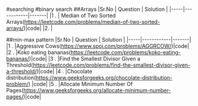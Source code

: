 #searching
#binary search
##Arrays
|Sr.No | Question | Solution |
|-----|------------|-------|
|1 . | Median of Two Sorted Arrays(https://leetcode.com/problems/median-of-two-sorted-arrays/)|code|
|2. |



##min-max pattern
|Sr.No | Question | Solution |
|-----|------------|-------|
|1 . |Aggressive Cows(https://www.spoj.com/problems/AGGRCOW/)|code|
|2 . |Koko eating bananas(https://leetcode.com/problems/koko-eating-bananas/)|code|
|3 . |Find the Smallest Divisor Given a Threshold(https://leetcode.com/problems/find-the-smallest-divisor-given-a-threshold/)|code|
|4 . |Chocolate distribution(https://www.geeksforgeeks.org/chocolate-distribution-problem/) |code|
|5 . |Allocate Minimum Number Of Pages(https://www.geeksforgeeks.org/allocate-minimum-number-pages/)|code|